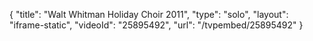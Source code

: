{
    "title": "Walt Whitman Holiday Choir 2011",
    "type": "solo",
    "layout": "iframe-static",
    "videoId": "25895492",
    "url": "\/tvpembed\/25895492"
}